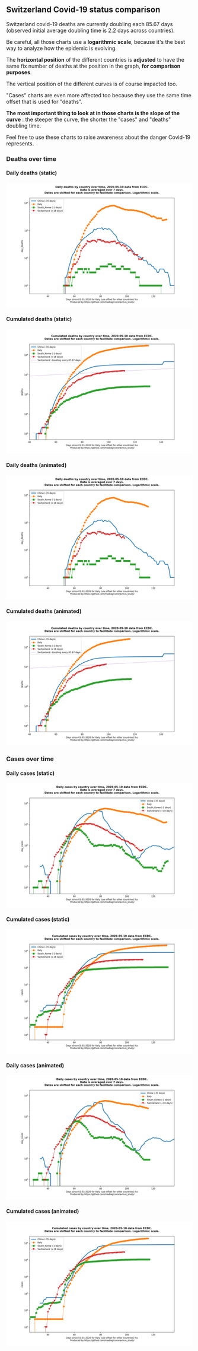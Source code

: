 ## Switzerland Covid-19 status comparison 

Switzerland covid-19 deaths are currently doubling each 85.67 days (observed initial average doubling time is 2.2 days across countries).



Be careful, all those charts use a **logarithmic scale**, because it's the best way to analyze how the epidemic is evolving.
 
The **horizontal position** of the different countries is **adjusted** to have the same fix number of deaths at the position in the graph, **for comparison purposes**.

The vertical position of the different curves is of course impacted too.

"Cases" charts are even more affected too because they use the same time offset that is used for "deaths".

**The most important thing to look at in those charts is the slope of the curve** : the steeper the curve, the shorter the "cases" and "deaths" doubling time.

Feel free to use these charts to raise awareness about the danger Covid-19 represents. 


 
### Deaths over time
 
#### Daily deaths (static)
![Switzerland covid-19 daily deaths static chart](https://raw.githubusercontent.com/madlag/coronavirus_study/master/notebooks/graphs/2020-05-10/countries/Switzerland/2020-05-10_Switzerland_day_deaths.png "Switzerland covid-19 day_deaths static chart")   
 
#### Cumulated deaths (static)
![Switzerland covid-19 cumulated deaths static chart](https://raw.githubusercontent.com/madlag/coronavirus_study/master/notebooks/graphs/2020-05-10/countries/Switzerland/2020-05-10_Switzerland_deaths.png "Switzerland covid-19 deaths static chart")   
 
#### Daily deaths (animated)
![Switzerland covid-19 daily deaths animated chart](https://raw.githubusercontent.com/madlag/coronavirus_study/master/notebooks/graphs/2020-05-10/countries/Switzerland/2020-05-10_Switzerland_day_deaths.gif "Switzerland covid-19 day_deaths animated chart")   
 
#### Cumulated deaths (animated)
![Switzerland covid-19 cumulated deaths animated chart](https://raw.githubusercontent.com/madlag/coronavirus_study/master/notebooks/graphs/2020-05-10/countries/Switzerland/2020-05-10_Switzerland_deaths.gif "Switzerland covid-19 deaths animated chart")   

 
### Cases over time
 
#### Daily cases (static)
![Switzerland covid-19 daily cases static chart](https://raw.githubusercontent.com/madlag/coronavirus_study/master/notebooks/graphs/2020-05-10/countries/Switzerland/2020-05-10_Switzerland_day_cases.png "Switzerland covid-19 day_cases static chart")   
 
#### Cumulated cases (static)
![Switzerland covid-19 cumulated cases static chart](https://raw.githubusercontent.com/madlag/coronavirus_study/master/notebooks/graphs/2020-05-10/countries/Switzerland/2020-05-10_Switzerland_cases.png "Switzerland covid-19 cases static chart")   
 
#### Daily cases (animated)
![Switzerland covid-19 daily cases animated chart](https://raw.githubusercontent.com/madlag/coronavirus_study/master/notebooks/graphs/2020-05-10/countries/Switzerland/2020-05-10_Switzerland_day_cases.gif "Switzerland covid-19 day_cases animated chart")   
 
#### Cumulated cases (animated)
![Switzerland covid-19 cumulated cases animated chart](https://raw.githubusercontent.com/madlag/coronavirus_study/master/notebooks/graphs/2020-05-10/countries/Switzerland/2020-05-10_Switzerland_cases.gif "Switzerland covid-19 cases animated chart")   

